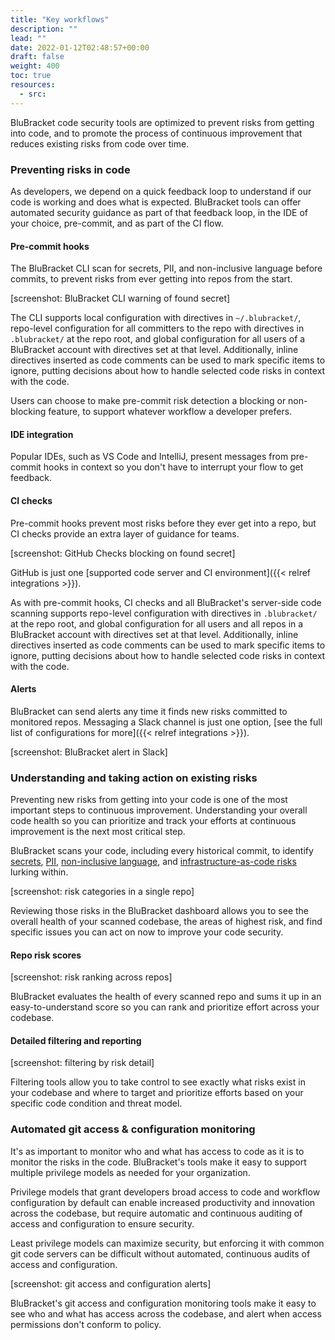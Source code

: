 ```yaml
---
title: "Key workflows"
description: ""
lead: ""
date: 2022-01-12T02:48:57+00:00
draft: false
weight: 400
toc: true
resources:
  - src:
---
```


BluBracket code security tools are optimized to prevent risks from getting into code, and to promote the process of continuous improvement that reduces existing risks from code over time.

### Preventing risks in code

As developers, we depend on a quick feedback loop to understand if our code is working and does what is expected. BluBracket tools can offer automated security guidance as part of that feedback loop, in the IDE of your choice, pre-commit, and as part of the CI flow.

#### Pre-commit hooks

The BluBracket CLI scan for secrets, PII, and non-inclusive language before commits, to prevent risks from ever getting into repos from the start.

[screenshot: BluBracket CLI warning of found secret]

The CLI supports local configuration with directives in `~/.blubracket/`, repo-level configuration for all committers to the repo with directives in `.blubracket/` at the repo root, and global configuration for all users of a BluBracket account with directives set at that level. Additionally, inline directives inserted as code comments can be used to mark specific items to ignore, putting decisions about how to handle selected code risks in context with the code.

Users can choose to make pre-commit risk detection a blocking or non-blocking feature, to support whatever workflow a developer prefers.

#### IDE integration

Popular IDEs, such as VS Code and IntelliJ, present messages from pre-commit hooks in context so you don't have to interrupt your flow to get feedback.

#### CI checks

Pre-commit hooks prevent most risks before they ever get into a repo, but CI checks provide an extra layer of guidance for teams.

[screenshot: GitHub Checks blocking on found secret]

GitHub is just one [supported code server and CI environment]({{< relref integrations >}}).

As with pre-commit hooks, CI checks and all BluBracket's server-side code scanning supports repo-level configuration with directives in `.blubracket/` at the repo root, and global configuration for all users and all repos in a BluBracket account with directives set at that level. Additionally, inline directives inserted as code comments can be used to mark specific items to ignore, putting decisions about how to handle selected code risks in context with the code.

#### Alerts

BluBracket can send alerts any time it finds new risks committed to monitored repos. Messaging a Slack channel is just one option, [see the full list of configurations for more]({{< relref integrations >}}).

[screenshot: BluBracket alert in Slack]

### Understanding and taking action on existing risks

Preventing new risks from getting into your code is one of the most important steps to continuous improvement. Understanding your overall code health so you can prioritize and track your efforts at continuous improvement is the next most critical step.

BluBracket scans your code, including every historical commit, to identify [secrets](/intro/use-cases/#secrets-in-code), [PII](/intro/use-cases/#personally-identifiable-information-pii), [non-inclusive language](/intro/use-cases/#non-inclusive-language-nil), and [infrastructure-as-code risks](/intro/use-cases/#infrastructure-as-code-iac-risks) lurking within.

[screenshot: risk categories in a single repo]

Reviewing those risks in the BluBracket dashboard allows you to see the overall health of your scanned codebase, the areas of highest risk, and find specific issues you can act on now to improve your code security.

#### Repo risk scores

[screenshot: risk ranking across repos]

BluBracket evaluates the health of every scanned repo and sums it up in an easy-to-understand score so you can rank and prioritize effort across your codebase.

#### Detailed filtering and reporting

[screenshot: filtering by risk detail]

Filtering tools allow you to take control to see exactly what risks exist in your codebase and where to target and prioritize efforts based on your specific code condition and threat model.

### Automated git access & configuration monitoring

It's as important to monitor who and what has access to code as it is to monitor the risks in the code. BluBracket's tools make it easy to support multiple privilege models as needed for your organization.

Privilege models that grant developers broad access to code and workflow configuration by default can enable increased productivity and innovation across the codebase, but require automatic and continuous auditing of access and configuration to ensure security.

Least privilege models can maximize security, but enforcing it with common git code servers can be difficult without automated, continuous audits of access and configuration.

[screenshot: git access and configuration alerts]

BluBracket's git access and configuration monitoring tools make it easy to see who and what has access across the codebase, and alert when access permissions don't conform to policy.
